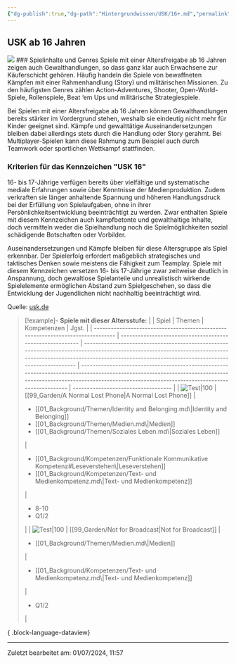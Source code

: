 ```yaml
---
{"dg-publish":true,"dg-path":"Hintergrundwissen/USK/16+.md","permalink":"/hintergrundwissen/usk/16/","noteIcon":"1"}
---
```


## USK ab 16 Jahren
<img src= "https://usk.de/wp-content/uploads/2019/06/usk16-300x300.png">
### Spielinhalte und Genres
Spiele mit einer Altersfreigabe ab 16 Jahren zeigen auch Gewalthandlungen, so dass ganz klar auch Erwachsene zur Käuferschicht gehören. Häufig handeln die Spiele von bewaffneten Kämpfen mit einer Rahmenhandlung (Story) und militärischen Missionen. Zu den häufigsten Genres zählen Action-Adventures, Shooter, Open-World-Spiele, Rollenspiele, Beat ‘em Ups und militärische Strategiespiele.

Bei Spielen mit einer Altersfreigabe ab 16 Jahren können Gewalthandlungen bereits stärker im Vordergrund stehen, weshalb sie eindeutig nicht mehr für Kinder geeignet sind. Kämpfe und gewalttätige Auseinandersetzungen bleiben dabei allerdings stets durch die Handlung oder Story gerahmt. Bei Multiplayer-Spielen kann diese Rahmung zum Beispiel auch durch Teamwork oder sportlichen Wettkampf stattfinden.

### Kriterien für das Kennzeichen "USK 16"
16- bis 17-Jährige verfügen bereits über vielfältige und systematische mediale Erfahrungen sowie über Kenntnisse der Medienproduktion. Zudem verkraften sie länger anhaltende Spannung und höheren Handlungsdruck bei der Erfüllung von Spielaufgaben, ohne in ihrer Persönlichkeitsentwicklung beeinträchtigt zu werden. Zwar enthalten Spiele mit diesem Kennzeichen auch kampfbetonte und gewalthaltige Inhalte, doch vermitteln weder die Spielhandlung noch die Spielmöglichkeiten sozial schädigende Botschaften oder Vorbilder.

Auseinandersetzungen und Kämpfe bleiben für diese Altersgruppe als Spiel erkennbar. Der Spielerfolg erfordert maßgeblich strategisches und taktisches Denken sowie meistens die Fähigkeit zum Teamplay. Spiele mit diesem Kennzeichen versetzen 16- bis 17-Jährige zwar zeitweise deutlich in Anspannung, doch gewaltlose Spielanteile und unrealistisch wirkende Spielelemente ermöglichen Abstand zum Spielgeschehen, so dass die Entwicklung der Jugendlichen nicht nachhaltig beeinträchtigt wird.

Quelle: [usk.de](https://usk.de/alle-lexikonbegriffe/usk-ab-16-jahren/)

>[!example]- **Spiele mit dieser Altersstufe:**
> |                                                                                 | Spiel                                                     | Themen                                                                                                                                                                                                                | Kompetenzen                                                                                                                                                                                                         | Jgst.                               |
> | ------------------------------------------------------------------------------- | --------------------------------------------------------- | --------------------------------------------------------------------------------------------------------------------------------------------------------------------------------------------------------------------- | ------------------------------------------------------------------------------------------------------------------------------------------------------------------------------------------------------------------- | ----------------------------------- |
> | ![Test\|100](https://images.igdb.com/igdb/image/upload/t_cover_big/co2kfs.webp) | [[99_Garden/A Normal Lost Phone\|A Normal Lost Phone]] | <ul><li>[[01_Background/Themen/Identity and Belonging.md\\|Identity and Belonging]]</li><li>[[01_Background/Themen/Medien.md\\|Medien]]</li><li>[[01_Background/Themen/Soziales Leben.md\\|Soziales Leben]]</li></ul> | <ul><li>[[01_Background/Kompetenzen/Funktionale Kommunikative Kompetenz#Leseverstehen\\|Leseverstehen]]</li><li>[[01_Background/Kompetenzen/Text- und Medienkompetenz.md\\|Text- und Medienkompetenz]]</li></ul> | <ul><li>8-10</li><li>Q1/2</li></ul> |
> | ![Test\|100](https://images.igdb.com/igdb/image/upload/t_cover_big/co5bcn.webp) | [[99_Garden/Not for Broadcast\|Not for Broadcast]]     | <ul><li>[[01_Background/Themen/Medien.md\\|Medien]]</li></ul>                                                                                                                                                         | <ul><li>[[01_Background/Kompetenzen/Text- und Medienkompetenz.md\\|Text- und Medienkompetenz]]</li></ul>                                                                                                            | <ul><li>Q1/2</li></ul>              |
> 
{ .block-language-dataview}

---
Zuletzt bearbeitet am: 01/07/2024, 11:57